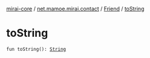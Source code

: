 [mirai-core](../../index.md) / [net.mamoe.mirai.contact](../index.md) / [Friend](index.md) / [toString](./to-string.md)

# toString

`fun toString(): `[`String`](https://kotlinlang.org/api/latest/jvm/stdlib/kotlin/-string/index.html)